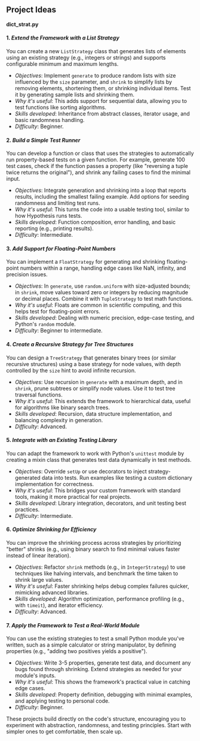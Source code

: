 
## Project Ideas

__dict_strat.py__


#### 1. *Extend the Framework with a List Strategy*

You can create a new `ListStrategy` class that generates lists of elements using
an existing strategy (e.g., integers or strings) and supports configurable minimum
and maximum lengths.  
- *Objectives*: Implement `generate` to produce random lists with size influenced
  by the `size` parameter, and `shrink` to simplify lists by removing elements,
  shortening them, or shrinking individual items. Test it by generating sample
  lists and shrinking them.  
- *Why it's useful*: This adds support for sequential data, allowing you to test
  functions like sorting algorithms.  
- *Skills developed*: Inheritance from abstract classes, iterator usage, and
  basic randomness handling.  
- *Difficulty*: Beginner.


#### 2. *Build a Simple Test Runner*

You can develop a function or class that uses the strategies to automatically run
property-based tests on a given function. For example, generate 100 test cases,
check if the function passes a property (like "reversing a tuple twice returns the
original"), and shrink any failing cases to find the minimal input.  
- *Objectives*: Integrate generation and shrinking into a loop that reports results,
  including the smallest failing example. Add options for seeding randomness and
  limiting test runs.  
- *Why it's useful*: This turns the code into a usable testing tool, similar to
  how Hypothesis runs tests.  
- *Skills developed*: Function composition, error handling, and basic reporting
  (e.g., printing results).  
- *Difficulty*: Intermediate.


#### 3. *Add Support for Floating-Point Numbers*

You can implement a `FloatStrategy` for generating and shrinking floating-point numbers within a range, handling edge cases like NaN, infinity, and precision issues.  
- *Objectives*: In `generate`, use `random.uniform` with size-adjusted bounds; in `shrink`, move values toward zero or integers by reducing magnitude or decimal places. Combine it with `TupleStrategy` to test math functions.  
- *Why it's useful*: Floats are common in scientific computing, and this helps test for floating-point errors.  
- *Skills developed*: Dealing with numeric precision, edge-case testing, and Python's `random` module.  
- *Difficulty*: Beginner to intermediate.


#### 4. *Create a Recursive Strategy for Tree Structures*

You can design a `TreeStrategy` that generates binary trees (or similar recursive structures) using a base strategy for node values, with depth controlled by the `size` hint to avoid infinite recursion.  
- *Objectives*: Use recursion in `generate` with a maximum depth, and in `shrink`, prune subtrees or simplify node values. Use it to test tree traversal functions.  
- *Why it's useful*: This extends the framework to hierarchical data, useful for algorithms like binary search trees.  
- *Skills developed*: Recursion, data structure implementation, and balancing complexity in generation.  
- *Difficulty*: Advanced.

#### 5. *Integrate with an Existing Testing Library*
You can adapt the framework to work with Python's `unittest` module by creating a mixin class that generates test data dynamically in test methods.  
- *Objectives*: Override `setUp` or use decorators to inject strategy-generated data into tests. Run examples like testing a custom dictionary implementation for correctness.  
- *Why it's useful*: This bridges your custom framework with standard tools, making it more practical for real projects.  
- *Skills developed*: Library integration, decorators, and unit testing best practices.  
- *Difficulty*: Intermediate.


#### 6. *Optimize Shrinking for Efficiency*

You can improve the shrinking process across strategies by prioritizing "better"
shrinks (e.g., using binary search to find minimal values faster instead of linear
iteration).  
- *Objectives*: Refactor `shrink` methods (e.g., in `IntegerStrategy`) to use
  techniques like halving intervals, and benchmark the time taken to shrink large
  values.  
- *Why it's useful*: Faster shrinking helps debug complex failures quicker,
  mimicking advanced libraries.  
- *Skills developed*: Algorithm optimization, performance profiling (e.g., with
  `timeit`), and iterator efficiency.  
- *Difficulty*: Advanced.


#### 7. *Apply the Framework to Test a Real-World Module*

You can use the existing strategies to test a small Python module you've written,
such as a simple calculator or string manipulator, by defining properties (e.g.,
"adding two positives yields a positive").  
- *Objectives*: Write 3-5 properties, generate test data, and document any bugs
  found through shrinking. Extend strategies as needed for your module's inputs.  
- *Why it's useful*: This shows the framework's practical value in catching edge
  cases.  
- *Skills developed*: Property definition, debugging with minimal examples, and
  applying testing to personal code.  
- *Difficulty*: Beginner.

These projects build directly on the code's structure, encouraging you to
experiment with abstraction, randomness, and testing principles. Start with
simpler ones to get comfortable, then scale up.